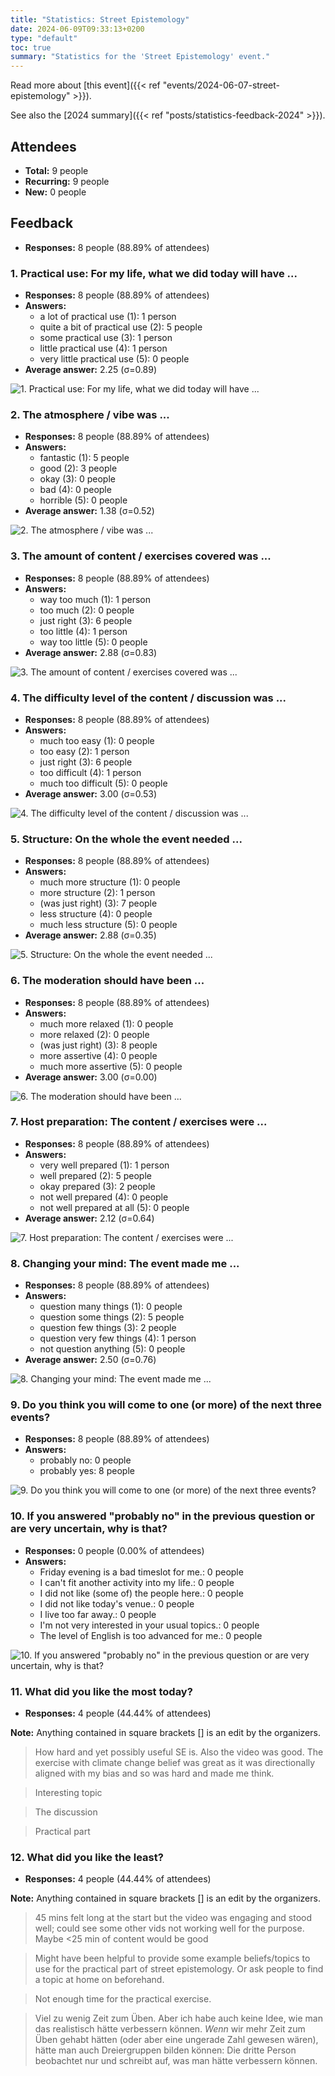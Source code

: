 ```yaml
---
title: "Statistics: Street Epistemology"
date: 2024-06-09T09:33:13+0200
type: "default"
toc: true
summary: "Statistics for the 'Street Epistemology' event."
---
```


Read more about [this event]({{< ref "events/2024-06-07-street-epistemology" >}}).

See also the [2024 summary]({{< ref "posts/statistics-feedback-2024" >}}).

## Attendees

* **Total:** 9 people
* **Recurring:** 9 people
* **New:** 0 people

## Feedback

* **Responses:** 8 people (88.89% of attendees)

### 1. Practical use: For my life, what we did today will have ...

* **Responses:** 8 people (88.89% of attendees)
* **Answers:**
  * a lot of practical use (1): 1 person
  * quite a bit of practical use (2): 5 people
  * some practical use (3): 1 person
  * little practical use (4): 1 person
  * very little practical use (5): 0 people
* **Average answer:** 2.25 (σ=0.89)

![1. Practical use: For my life, what we did today will have ...](./1-practical-use-for-my-life-what-we-did-today-will-have.png)

### 2. The atmosphere / vibe was ...

* **Responses:** 8 people (88.89% of attendees)
* **Answers:**
  * fantastic (1): 5 people
  * good (2): 3 people
  * okay (3): 0 people
  * bad (4): 0 people
  * horrible (5): 0 people
* **Average answer:** 1.38 (σ=0.52)

![2. The atmosphere / vibe was ...](./2-the-atmosphere-vibe-was.png)

### 3. The amount of content / exercises covered was ...

* **Responses:** 8 people (88.89% of attendees)
* **Answers:**
  * way too much (1): 1 person
  * too much (2): 0 people
  * just right (3): 6 people
  * too little (4): 1 person
  * way too little (5): 0 people
* **Average answer:** 2.88 (σ=0.83)

![3. The amount of content / exercises covered was ...](./3-the-amount-of-content-exercises-covered-was.png)

### 4. The difficulty level of the content / discussion was ...

* **Responses:** 8 people (88.89% of attendees)
* **Answers:**
  * much too easy (1): 0 people
  * too easy (2): 1 person
  * just right (3): 6 people
  * too difficult (4): 1 person
  * much too difficult (5): 0 people
* **Average answer:** 3.00 (σ=0.53)

![4. The difficulty level of the content / discussion was ...](./4-the-difficulty-level-of-the-content-discussion-was.png)

### 5. Structure: On the whole the event needed ...

* **Responses:** 8 people (88.89% of attendees)
* **Answers:**
  * much more structure (1): 0 people
  * more structure (2): 1 person
  * (was just right) (3): 7 people
  * less structure (4): 0 people
  * much less structure (5): 0 people
* **Average answer:** 2.88 (σ=0.35)

![5. Structure: On the whole the event needed ...](./5-structure-on-the-whole-the-event-needed.png)

### 6. The moderation should have been ...

* **Responses:** 8 people (88.89% of attendees)
* **Answers:**
  * much more relaxed (1): 0 people
  * more relaxed (2): 0 people
  * (was just right) (3): 8 people
  * more assertive (4): 0 people
  * much more assertive (5): 0 people
* **Average answer:** 3.00 (σ=0.00)

![6. The moderation should have been ...](./6-the-moderation-should-have-been.png)

### 7. Host preparation: The content / exercises were ...

* **Responses:** 8 people (88.89% of attendees)
* **Answers:**
  * very well prepared (1): 1 person
  * well prepared (2): 5 people
  * okay prepared (3): 2 people
  * not well prepared (4): 0 people
  * not well prepared at all (5): 0 people
* **Average answer:** 2.12 (σ=0.64)

![7. Host preparation: The content / exercises were ...](./7-host-preparation-the-content-exercises-were.png)

### 8. Changing your mind: The event made me ...

* **Responses:** 8 people (88.89% of attendees)
* **Answers:**
  * question many things (1): 0 people
  * question some things (2): 5 people
  * question few things (3): 2 people
  * question very few things (4): 1 person
  * not question anything (5): 0 people
* **Average answer:** 2.50 (σ=0.76)

![8. Changing your mind: The event made me ...](./8-changing-your-mind-the-event-made-me.png)

### 9. Do you think you will come to one (or more) of the next three events?

* **Responses:** 8 people (88.89% of attendees)
* **Answers:**
  * probably no: 0 people
  * probably yes: 8 people

![9. Do you think you will come to one (or more) of the next three events?](./9-do-you-think-you-will-come-to-one-or-more-of-the-next-three-events.png)

### 10. If you answered "probably no" in the previous question or are very uncertain, why is that?

* **Responses:** 0 people (0.00% of attendees)
* **Answers:**
  * Friday evening is a bad timeslot for me.: 0 people
  * I can't fit another activity into my life.: 0 people
  * I did not like (some of) the people here.: 0 people
  * I did not like today's venue.: 0 people
  * I live too far away.: 0 people
  * I'm not very interested in your usual topics.: 0 people
  * The level of English is too advanced for me.: 0 people

![10. If you answered "probably no" in the previous question or are very uncertain, why is that?](./10-if-you-answered-probably-no-in-the-previous-question-or-are-very-uncertain-why-is-that.png)

### 11. What did you like the most today?

* **Responses:** 4 people (44.44% of attendees)

**Note:** Anything contained in square brackets [] is an edit by the organizers.

> How hard and yet possibly useful SE is. Also the video was good. The exercise with climate change belief was great as it was directionally aligned with my bias and so was hard and made me think.

> Interesting topic 

> The discussion 

> Practical part
### 12. What did you like the least?

* **Responses:** 4 people (44.44% of attendees)

**Note:** Anything contained in square brackets [] is an edit by the organizers.

> 45 mins felt long at the start but the video was engaging and stood well; could see some other vids not working well for the purpose. Maybe <25 min of content would be good

> Might have been helpful to provide some example beliefs/topics to use for the practical part of street epistemology. Or ask people to find a topic at home on beforehand. 

> Not enough time for the practical exercise.

> Viel zu wenig Zeit zum Üben. Aber ich habe auch keine Idee, wie man das realistisch hätte verbessern können. _Wenn_ wir mehr Zeit zum Üben gehabt hätten (oder aber eine ungerade Zahl gewesen wären), hätte man auch Dreiergruppen bilden können: Die dritte Person beobachtet nur und schreibt auf, was man hätte verbessern können.
